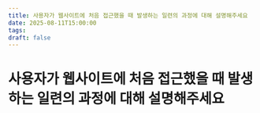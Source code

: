 ```yaml
---
title: 사용자가 웹사이트에 처음 접근했을 때 발생하는 일련의 과정에 대해 설명해주세요
date: 2025-08-11T15:00:00
tags: 
draft: false
---
```

# 사용자가 웹사이트에 처음 접근했을 때 발생하는 일련의 과정에 대해 설명해주세요